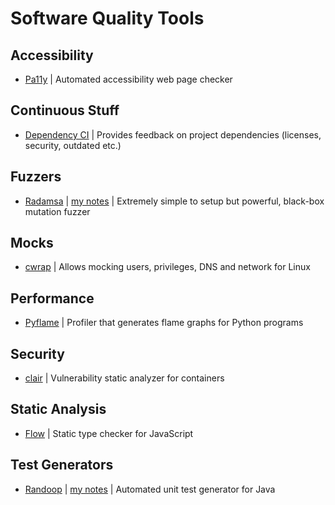 # Software Quality Tools

## Accessibility

- [Pa11y](http://pa11y.org/) | Automated accessibility web page checker

## Continuous Stuff

- [Dependency CI](https://dependencyci.com/) | Provides feedback on project dependencies (licenses, security, outdated etc.)

## Fuzzers

- [Radamsa](https://github.com/aoh/radamsa) | [my notes](https://petr-muller.github.io/tools/2018/01/05/radamsa.html) | Extremely simple to setup but powerful, black-box mutation fuzzer

## Mocks

- [cwrap](https://cwrap.org/) | Allows mocking users, privileges, DNS and network for Linux

## Performance

- [Pyflame](https://github.com/uber/pyflame) | Profiler that generates flame graphs for Python programs

## Security

- [clair](https://github.com/coreos/clair) | Vulnerability static analyzer for containers

## Static Analysis

- [Flow](https://flow.org/) | Static type checker for JavaScript

## Test Generators

- [Randoop](https://randoop.github.io/randoop/) | [my notes](https://petr-muller.github.io/tools/2017/12/25/randoop.html) | Automated unit test generator for Java

